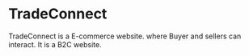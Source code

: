 # TradeConnect
TradeConnect is a E-commerce website. where Buyer and sellers can interact. It is a B2C website.
